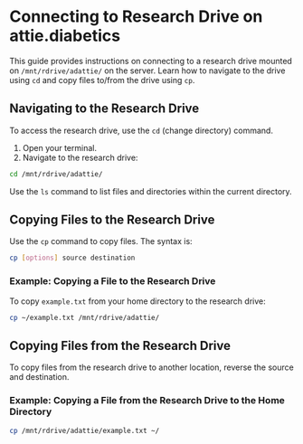 # Connecting to Research Drive on attie.diabetics

This guide provides instructions on connecting to a research drive mounted on `/mnt/rdrive/adattie/` on the server. Learn how to navigate to the drive using `cd` and copy files to/from the drive using `cp`.

## Navigating to the Research Drive

To access the research drive, use the `cd` (change directory) command.

1. Open your terminal.
2. Navigate to the research drive:

```bash
cd /mnt/rdrive/adattie/
```

Use the `ls` command to list files and directories within the current directory.

## Copying Files to the Research Drive

Use the `cp` command to copy files. The syntax is:

```bash
cp [options] source destination
```

### Example: Copying a File to the Research Drive

To copy `example.txt` from your home directory to the research drive:

```bash
cp ~/example.txt /mnt/rdrive/adattie/
```

## Copying Files from the Research Drive

To copy files from the research drive to another location, reverse the source and destination.

### Example: Copying a File from the Research Drive to the Home Directory

```bash
cp /mnt/rdrive/adattie/example.txt ~/
```
